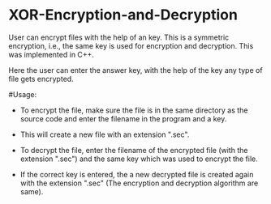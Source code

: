 # XOR-Encryption-and-Decryption
User can encrypt files with the help of an key. This is a symmetric encryption, i.e., the same key is used for encryption and decryption. This was implemented in C++.

Here the user can enter the answer key, with the help of the key any type of file gets encrypted.

#Usage:
- To encrypt the file, make sure the file is in the same directory as the source code and enter the filename in the program and a key. 
- This will create a new file with an extension ".sec".

- To decrypt the file, enter the filename of the encrypted file (with the extension ".sec") and the same key which was used to encrypt the file. 
- If the correct key is entered, the a new decrypted file is created again with the extension ".sec" (The encryption and decryption algorithm are same).
